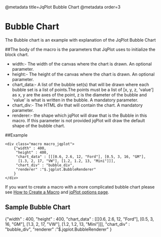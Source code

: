 @metadata title=JqPlot Bubble Chart
@metadata order=3

[jqplot options]:http://www.jqplot.com/docs/files/jqPlotOptions-txt.html#jqPlot_Options
[createmacro]: /pylabsdoc/#/alkiradocs/Macros_HOWTO


# Bubble Chart

The Bubble chart is an example with explanation of the JqPlot Bubble Chart


##The body of the macro is the parameters that JqPlot uses to initialize the block chart.  

* width:- The width of the canvas where the chart is drawn. An optional parameter.  
* height:- The height of the canvas where the chart is drawn. An optional parameter.  
* chart_data:- A list of the bubble set(s) that will be drawn where each bubble set is a list of points.The points must be a list of [x, y, z, 'value'] as x, y are the axes of the point, z is the diameter of the bubble and 'value' is what is written in the bubble. 
  A mandatory parameter.  
* chart_div:- The HTML div that will contain the chart. A mandatory parameter.  
* renderer:- the shape which jqPlot will draw that is the Bubble in this macro. If this parameter is not provided jqPlot will draw the default shape of the bubble chart.


##Example

    <div class="macro macro_jqplot">
        {"width" : 400,
         "height" : 400,
         "chart_data" : [[[0.6, 2.6, 12, "Ford"], [0.5, 3, 16, "GM"],
          [1.3, 2, 17, "VW"], [1.2, 1.2, 13, "Mini"]]],
         "chart_div" : "bubble_div",
         "renderer" :"$.jqplot.BubbleRenderer"
        }
    </div>

If you want to create a macro with a more complicated bubble chart please see [How to Create a Macro][createmacro] and [jqPlot options page][jqplot options].
  
  
## Sample Bubble Chart

<div class="macro macro_jqplot">
{"width" : 400,
 "height" : 400,
 "chart_data" : [[[0.6, 2.6, 12, "Ford"], [0.5, 3, 16, "GM"], [1.3, 2, 17, "VW"], [1.2, 1.2, 13, "Mini"]]],
 "chart_div" : "bubble_div",
 "renderer" :"$.jqplot.BubbleRenderer"
}
</div>